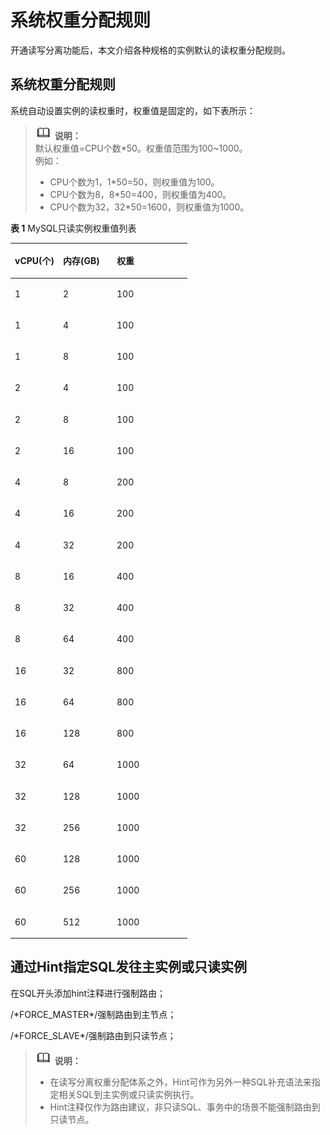 # 系统权重分配规则<a name="rds_11_0020"></a>

开通读写分离功能后，本文介绍各种规格的实例默认的读权重分配规则。

## 系统权重分配规则<a name="zh-cn_topic_0200110324_section18253121664211"></a>

系统自动设置实例的读权重时，权重值是固定的，如下表所⽰：

>![](public_sys-resources/icon-note.gif) **说明：**   
>默认权重值=CPU个数\*50。权重值范围为100\~1000。  
>例如：  
>-   CPU个数为1，1\*50=50，则权重值为100。  
>-   CPU个数为8，8\*50=400，则权重值为400。  
>-   CPU个数为32，32\*50=1600，则权重值为1000。  

**表 1**  MySQL只读实例权重值列表

<a name="zh-cn_topic_0200110324_tdfce91c80561459ea79fa12000f3ff60"></a>
<table><thead align="left"><tr id="zh-cn_topic_0200110324_r21b3238cc5d649e2a1b35118d5388b1c"><th class="cellrowborder" valign="top" width="27.250000000000004%" id="mcps1.2.4.1.1"><p id="zh-cn_topic_0200110324_ac35c229cc75445f9ba90957d4942e6a3"><a name="zh-cn_topic_0200110324_ac35c229cc75445f9ba90957d4942e6a3"></a><a name="zh-cn_topic_0200110324_ac35c229cc75445f9ba90957d4942e6a3"></a>vCPU(个)</p>
</th>
<th class="cellrowborder" valign="top" width="30.44%" id="mcps1.2.4.1.2"><p id="zh-cn_topic_0200110324_aa6d1b735bd514801b9bfa4d8dcfe458f"><a name="zh-cn_topic_0200110324_aa6d1b735bd514801b9bfa4d8dcfe458f"></a><a name="zh-cn_topic_0200110324_aa6d1b735bd514801b9bfa4d8dcfe458f"></a>内存(GB)</p>
</th>
<th class="cellrowborder" valign="top" width="42.309999999999995%" id="mcps1.2.4.1.3"><p id="zh-cn_topic_0200110324_a9546c7baba7846b9966dc37285d26ab9"><a name="zh-cn_topic_0200110324_a9546c7baba7846b9966dc37285d26ab9"></a><a name="zh-cn_topic_0200110324_a9546c7baba7846b9966dc37285d26ab9"></a>权重</p>
</th>
</tr>
</thead>
<tbody><tr id="zh-cn_topic_0200110324_row1430817891217"><td class="cellrowborder" valign="top" width="27.250000000000004%" headers="mcps1.2.4.1.1 "><p id="zh-cn_topic_0200110324_a914899424d7844b586731d64f2d31a7e"><a name="zh-cn_topic_0200110324_a914899424d7844b586731d64f2d31a7e"></a><a name="zh-cn_topic_0200110324_a914899424d7844b586731d64f2d31a7e"></a>1</p>
</td>
<td class="cellrowborder" valign="top" width="30.44%" headers="mcps1.2.4.1.2 "><p id="zh-cn_topic_0200110324_a02b164705c524e81aecfbbe1dfa90fe1"><a name="zh-cn_topic_0200110324_a02b164705c524e81aecfbbe1dfa90fe1"></a><a name="zh-cn_topic_0200110324_a02b164705c524e81aecfbbe1dfa90fe1"></a>2</p>
</td>
<td class="cellrowborder" valign="top" width="42.309999999999995%" headers="mcps1.2.4.1.3 "><p id="zh-cn_topic_0200110324_p1091413581397"><a name="zh-cn_topic_0200110324_p1091413581397"></a><a name="zh-cn_topic_0200110324_p1091413581397"></a>100</p>
</td>
</tr>
<tr id="zh-cn_topic_0200110324_r054360295bc345f9b16ec21805330829"><td class="cellrowborder" valign="top" width="27.250000000000004%" headers="mcps1.2.4.1.1 "><p id="zh-cn_topic_0200110324_a380c65114f594d5f91231263bb53e5a3"><a name="zh-cn_topic_0200110324_a380c65114f594d5f91231263bb53e5a3"></a><a name="zh-cn_topic_0200110324_a380c65114f594d5f91231263bb53e5a3"></a>1</p>
</td>
<td class="cellrowborder" valign="top" width="30.44%" headers="mcps1.2.4.1.2 "><p id="zh-cn_topic_0200110324_a528cc599bcef42aa9540bda2689b8683"><a name="zh-cn_topic_0200110324_a528cc599bcef42aa9540bda2689b8683"></a><a name="zh-cn_topic_0200110324_a528cc599bcef42aa9540bda2689b8683"></a>4</p>
</td>
<td class="cellrowborder" valign="top" width="42.309999999999995%" headers="mcps1.2.4.1.3 "><p id="zh-cn_topic_0200110324_p3913258990"><a name="zh-cn_topic_0200110324_p3913258990"></a><a name="zh-cn_topic_0200110324_p3913258990"></a>100</p>
</td>
</tr>
<tr id="zh-cn_topic_0200110324_row117315301121"><td class="cellrowborder" valign="top" width="27.250000000000004%" headers="mcps1.2.4.1.1 "><p id="zh-cn_topic_0200110324_a494da21d369d432bad5d374f3fdf46b6"><a name="zh-cn_topic_0200110324_a494da21d369d432bad5d374f3fdf46b6"></a><a name="zh-cn_topic_0200110324_a494da21d369d432bad5d374f3fdf46b6"></a>1</p>
</td>
<td class="cellrowborder" valign="top" width="30.44%" headers="mcps1.2.4.1.2 "><p id="zh-cn_topic_0200110324_a68acf97cf8d94d6aa1b52b3d196eb4a9"><a name="zh-cn_topic_0200110324_a68acf97cf8d94d6aa1b52b3d196eb4a9"></a><a name="zh-cn_topic_0200110324_a68acf97cf8d94d6aa1b52b3d196eb4a9"></a>8</p>
</td>
<td class="cellrowborder" valign="top" width="42.309999999999995%" headers="mcps1.2.4.1.3 "><p id="zh-cn_topic_0200110324_p1091215581197"><a name="zh-cn_topic_0200110324_p1091215581197"></a><a name="zh-cn_topic_0200110324_p1091215581197"></a>100</p>
</td>
</tr>
<tr id="zh-cn_topic_0200110324_row1482965416127"><td class="cellrowborder" valign="top" width="27.250000000000004%" headers="mcps1.2.4.1.1 "><p id="zh-cn_topic_0200110324_a4110793f69c54996adb98494a50e8b7c"><a name="zh-cn_topic_0200110324_a4110793f69c54996adb98494a50e8b7c"></a><a name="zh-cn_topic_0200110324_a4110793f69c54996adb98494a50e8b7c"></a>2</p>
</td>
<td class="cellrowborder" valign="top" width="30.44%" headers="mcps1.2.4.1.2 "><p id="zh-cn_topic_0200110324_ad95fa5054bb8443688d4621b8c65fe61"><a name="zh-cn_topic_0200110324_ad95fa5054bb8443688d4621b8c65fe61"></a><a name="zh-cn_topic_0200110324_ad95fa5054bb8443688d4621b8c65fe61"></a>4</p>
</td>
<td class="cellrowborder" valign="top" width="42.309999999999995%" headers="mcps1.2.4.1.3 "><p id="zh-cn_topic_0200110324_p8911165813910"><a name="zh-cn_topic_0200110324_p8911165813910"></a><a name="zh-cn_topic_0200110324_p8911165813910"></a>100</p>
</td>
</tr>
<tr id="zh-cn_topic_0200110324_rd88c84840c0943418e091c02b72c33e9"><td class="cellrowborder" valign="top" width="27.250000000000004%" headers="mcps1.2.4.1.1 "><p id="zh-cn_topic_0200110324_a18964c6b1b874280b76b19acfd3fd5ca"><a name="zh-cn_topic_0200110324_a18964c6b1b874280b76b19acfd3fd5ca"></a><a name="zh-cn_topic_0200110324_a18964c6b1b874280b76b19acfd3fd5ca"></a>2</p>
</td>
<td class="cellrowborder" valign="top" width="30.44%" headers="mcps1.2.4.1.2 "><p id="zh-cn_topic_0200110324_ad3c4903f54cc45139d925003c90a579f"><a name="zh-cn_topic_0200110324_ad3c4903f54cc45139d925003c90a579f"></a><a name="zh-cn_topic_0200110324_ad3c4903f54cc45139d925003c90a579f"></a>8</p>
</td>
<td class="cellrowborder" valign="top" width="42.309999999999995%" headers="mcps1.2.4.1.3 "><p id="zh-cn_topic_0200110324_p159091581490"><a name="zh-cn_topic_0200110324_p159091581490"></a><a name="zh-cn_topic_0200110324_p159091581490"></a>100</p>
</td>
</tr>
<tr id="zh-cn_topic_0200110324_row1420419267135"><td class="cellrowborder" valign="top" width="27.250000000000004%" headers="mcps1.2.4.1.1 "><p id="zh-cn_topic_0200110324_a9e7cf8b0a6ac4a4686ad27102a3ee634"><a name="zh-cn_topic_0200110324_a9e7cf8b0a6ac4a4686ad27102a3ee634"></a><a name="zh-cn_topic_0200110324_a9e7cf8b0a6ac4a4686ad27102a3ee634"></a>2</p>
</td>
<td class="cellrowborder" valign="top" width="30.44%" headers="mcps1.2.4.1.2 "><p id="zh-cn_topic_0200110324_ab90f094aa68e4b03b058acac59201580"><a name="zh-cn_topic_0200110324_ab90f094aa68e4b03b058acac59201580"></a><a name="zh-cn_topic_0200110324_ab90f094aa68e4b03b058acac59201580"></a>16</p>
</td>
<td class="cellrowborder" valign="top" width="42.309999999999995%" headers="mcps1.2.4.1.3 "><p id="zh-cn_topic_0200110324_p20907135818918"><a name="zh-cn_topic_0200110324_p20907135818918"></a><a name="zh-cn_topic_0200110324_p20907135818918"></a>100</p>
</td>
</tr>
<tr id="zh-cn_topic_0200110324_row14777174181417"><td class="cellrowborder" valign="top" width="27.250000000000004%" headers="mcps1.2.4.1.1 "><p id="zh-cn_topic_0200110324_acc368374335144a6888eb7e6a45934f8"><a name="zh-cn_topic_0200110324_acc368374335144a6888eb7e6a45934f8"></a><a name="zh-cn_topic_0200110324_acc368374335144a6888eb7e6a45934f8"></a>4</p>
</td>
<td class="cellrowborder" valign="top" width="30.44%" headers="mcps1.2.4.1.2 "><p id="zh-cn_topic_0200110324_a8f8cdad7fb964b4fbfda83efe56001ed"><a name="zh-cn_topic_0200110324_a8f8cdad7fb964b4fbfda83efe56001ed"></a><a name="zh-cn_topic_0200110324_a8f8cdad7fb964b4fbfda83efe56001ed"></a>8</p>
</td>
<td class="cellrowborder" valign="top" width="42.309999999999995%" headers="mcps1.2.4.1.3 "><p id="zh-cn_topic_0200110324_p8905185813910"><a name="zh-cn_topic_0200110324_p8905185813910"></a><a name="zh-cn_topic_0200110324_p8905185813910"></a>200</p>
</td>
</tr>
<tr id="zh-cn_topic_0200110324_r0ad67c33c97c425a98ca5cdb599b53ef"><td class="cellrowborder" valign="top" width="27.250000000000004%" headers="mcps1.2.4.1.1 "><p id="zh-cn_topic_0200110324_a9998b71ec04e457fb1eec07b71f00ea6"><a name="zh-cn_topic_0200110324_a9998b71ec04e457fb1eec07b71f00ea6"></a><a name="zh-cn_topic_0200110324_a9998b71ec04e457fb1eec07b71f00ea6"></a>4</p>
</td>
<td class="cellrowborder" valign="top" width="30.44%" headers="mcps1.2.4.1.2 "><p id="zh-cn_topic_0200110324_a76a9d8152cef4aafb3139fc4762929b2"><a name="zh-cn_topic_0200110324_a76a9d8152cef4aafb3139fc4762929b2"></a><a name="zh-cn_topic_0200110324_a76a9d8152cef4aafb3139fc4762929b2"></a>16</p>
</td>
<td class="cellrowborder" valign="top" width="42.309999999999995%" headers="mcps1.2.4.1.3 "><p id="zh-cn_topic_0200110324_p9904135813913"><a name="zh-cn_topic_0200110324_p9904135813913"></a><a name="zh-cn_topic_0200110324_p9904135813913"></a>200</p>
</td>
</tr>
<tr id="zh-cn_topic_0200110324_row1522919493147"><td class="cellrowborder" valign="top" width="27.250000000000004%" headers="mcps1.2.4.1.1 "><p id="zh-cn_topic_0200110324_a1518a4ce725e4922857c20a26ed6619b"><a name="zh-cn_topic_0200110324_a1518a4ce725e4922857c20a26ed6619b"></a><a name="zh-cn_topic_0200110324_a1518a4ce725e4922857c20a26ed6619b"></a>4</p>
</td>
<td class="cellrowborder" valign="top" width="30.44%" headers="mcps1.2.4.1.2 "><p id="zh-cn_topic_0200110324_a5e5f04c63320419c83a8a1fb425a71cd"><a name="zh-cn_topic_0200110324_a5e5f04c63320419c83a8a1fb425a71cd"></a><a name="zh-cn_topic_0200110324_a5e5f04c63320419c83a8a1fb425a71cd"></a>32</p>
</td>
<td class="cellrowborder" valign="top" width="42.309999999999995%" headers="mcps1.2.4.1.3 "><p id="zh-cn_topic_0200110324_p1190216581193"><a name="zh-cn_topic_0200110324_p1190216581193"></a><a name="zh-cn_topic_0200110324_p1190216581193"></a>200</p>
</td>
</tr>
<tr id="zh-cn_topic_0200110324_row4693181371614"><td class="cellrowborder" valign="top" width="27.250000000000004%" headers="mcps1.2.4.1.1 "><p id="zh-cn_topic_0200110324_a9e1bfd29bc94438195ec0c14f6375b43"><a name="zh-cn_topic_0200110324_a9e1bfd29bc94438195ec0c14f6375b43"></a><a name="zh-cn_topic_0200110324_a9e1bfd29bc94438195ec0c14f6375b43"></a>8</p>
</td>
<td class="cellrowborder" valign="top" width="30.44%" headers="mcps1.2.4.1.2 "><p id="zh-cn_topic_0200110324_a139500b3dad74d84b44d56736977b85a"><a name="zh-cn_topic_0200110324_a139500b3dad74d84b44d56736977b85a"></a><a name="zh-cn_topic_0200110324_a139500b3dad74d84b44d56736977b85a"></a>16</p>
</td>
<td class="cellrowborder" valign="top" width="42.309999999999995%" headers="mcps1.2.4.1.3 "><p id="zh-cn_topic_0200110324_p13899145818911"><a name="zh-cn_topic_0200110324_p13899145818911"></a><a name="zh-cn_topic_0200110324_p13899145818911"></a>400</p>
</td>
</tr>
<tr id="zh-cn_topic_0200110324_r6c271af4faef4b71a1f9109503abf8c6"><td class="cellrowborder" valign="top" width="27.250000000000004%" headers="mcps1.2.4.1.1 "><p id="zh-cn_topic_0200110324_a1934293c465b4ffc84f99b5237f8191f"><a name="zh-cn_topic_0200110324_a1934293c465b4ffc84f99b5237f8191f"></a><a name="zh-cn_topic_0200110324_a1934293c465b4ffc84f99b5237f8191f"></a>8</p>
</td>
<td class="cellrowborder" valign="top" width="30.44%" headers="mcps1.2.4.1.2 "><p id="zh-cn_topic_0200110324_abb536971142f4622837f09447ab47cc1"><a name="zh-cn_topic_0200110324_abb536971142f4622837f09447ab47cc1"></a><a name="zh-cn_topic_0200110324_abb536971142f4622837f09447ab47cc1"></a>32</p>
</td>
<td class="cellrowborder" valign="top" width="42.309999999999995%" headers="mcps1.2.4.1.3 "><p id="zh-cn_topic_0200110324_p889811581698"><a name="zh-cn_topic_0200110324_p889811581698"></a><a name="zh-cn_topic_0200110324_p889811581698"></a>400</p>
</td>
</tr>
<tr id="zh-cn_topic_0200110324_row12271219151616"><td class="cellrowborder" valign="top" width="27.250000000000004%" headers="mcps1.2.4.1.1 "><p id="zh-cn_topic_0200110324_a34ee43cf6bb44959bd8ababfe9004c70"><a name="zh-cn_topic_0200110324_a34ee43cf6bb44959bd8ababfe9004c70"></a><a name="zh-cn_topic_0200110324_a34ee43cf6bb44959bd8ababfe9004c70"></a>8</p>
</td>
<td class="cellrowborder" valign="top" width="30.44%" headers="mcps1.2.4.1.2 "><p id="zh-cn_topic_0200110324_a7cd56b753a1b4bc69cd3d4a377e1d7b2"><a name="zh-cn_topic_0200110324_a7cd56b753a1b4bc69cd3d4a377e1d7b2"></a><a name="zh-cn_topic_0200110324_a7cd56b753a1b4bc69cd3d4a377e1d7b2"></a>64</p>
</td>
<td class="cellrowborder" valign="top" width="42.309999999999995%" headers="mcps1.2.4.1.3 "><p id="zh-cn_topic_0200110324_p168966581197"><a name="zh-cn_topic_0200110324_p168966581197"></a><a name="zh-cn_topic_0200110324_p168966581197"></a>400</p>
</td>
</tr>
<tr id="zh-cn_topic_0200110324_row183810445164"><td class="cellrowborder" valign="top" width="27.250000000000004%" headers="mcps1.2.4.1.1 "><p id="zh-cn_topic_0200110324_ac0a14bd65dd946ac97dbb8b49a048be4"><a name="zh-cn_topic_0200110324_ac0a14bd65dd946ac97dbb8b49a048be4"></a><a name="zh-cn_topic_0200110324_ac0a14bd65dd946ac97dbb8b49a048be4"></a>16</p>
</td>
<td class="cellrowborder" valign="top" width="30.44%" headers="mcps1.2.4.1.2 "><p id="zh-cn_topic_0200110324_aeb87b326040f43eb993d78705b6e0dd4"><a name="zh-cn_topic_0200110324_aeb87b326040f43eb993d78705b6e0dd4"></a><a name="zh-cn_topic_0200110324_aeb87b326040f43eb993d78705b6e0dd4"></a>32</p>
</td>
<td class="cellrowborder" valign="top" width="42.309999999999995%" headers="mcps1.2.4.1.3 "><p id="zh-cn_topic_0200110324_p138956586918"><a name="zh-cn_topic_0200110324_p138956586918"></a><a name="zh-cn_topic_0200110324_p138956586918"></a>800</p>
</td>
</tr>
<tr id="zh-cn_topic_0200110324_r0e5b5dec5ce1487180014f535cbcba07"><td class="cellrowborder" valign="top" width="27.250000000000004%" headers="mcps1.2.4.1.1 "><p id="zh-cn_topic_0200110324_aae8a42131940461c828e63aadf4b3736"><a name="zh-cn_topic_0200110324_aae8a42131940461c828e63aadf4b3736"></a><a name="zh-cn_topic_0200110324_aae8a42131940461c828e63aadf4b3736"></a>16</p>
</td>
<td class="cellrowborder" valign="top" width="30.44%" headers="mcps1.2.4.1.2 "><p id="zh-cn_topic_0200110324_a273d5a59f52c42b8b60aa53d30093712"><a name="zh-cn_topic_0200110324_a273d5a59f52c42b8b60aa53d30093712"></a><a name="zh-cn_topic_0200110324_a273d5a59f52c42b8b60aa53d30093712"></a>64</p>
</td>
<td class="cellrowborder" valign="top" width="42.309999999999995%" headers="mcps1.2.4.1.3 "><p id="zh-cn_topic_0200110324_p138941658098"><a name="zh-cn_topic_0200110324_p138941658098"></a><a name="zh-cn_topic_0200110324_p138941658098"></a>800</p>
</td>
</tr>
<tr id="zh-cn_topic_0200110324_row179337712177"><td class="cellrowborder" valign="top" width="27.250000000000004%" headers="mcps1.2.4.1.1 "><p id="zh-cn_topic_0200110324_aff47c1edce1e404da19825439e705788"><a name="zh-cn_topic_0200110324_aff47c1edce1e404da19825439e705788"></a><a name="zh-cn_topic_0200110324_aff47c1edce1e404da19825439e705788"></a>16</p>
</td>
<td class="cellrowborder" valign="top" width="30.44%" headers="mcps1.2.4.1.2 "><p id="zh-cn_topic_0200110324_a83e83ae0626e4c93adb76e0151224da9"><a name="zh-cn_topic_0200110324_a83e83ae0626e4c93adb76e0151224da9"></a><a name="zh-cn_topic_0200110324_a83e83ae0626e4c93adb76e0151224da9"></a>128</p>
</td>
<td class="cellrowborder" valign="top" width="42.309999999999995%" headers="mcps1.2.4.1.3 "><p id="zh-cn_topic_0200110324_p198925587912"><a name="zh-cn_topic_0200110324_p198925587912"></a><a name="zh-cn_topic_0200110324_p198925587912"></a>800</p>
</td>
</tr>
<tr id="zh-cn_topic_0200110324_row1968422361718"><td class="cellrowborder" valign="top" width="27.250000000000004%" headers="mcps1.2.4.1.1 "><p id="zh-cn_topic_0200110324_ab107840039754360a467a2630f2318a4"><a name="zh-cn_topic_0200110324_ab107840039754360a467a2630f2318a4"></a><a name="zh-cn_topic_0200110324_ab107840039754360a467a2630f2318a4"></a>32</p>
</td>
<td class="cellrowborder" valign="top" width="30.44%" headers="mcps1.2.4.1.2 "><p id="zh-cn_topic_0200110324_a898f92501aaf4be5b559b530577aa803"><a name="zh-cn_topic_0200110324_a898f92501aaf4be5b559b530577aa803"></a><a name="zh-cn_topic_0200110324_a898f92501aaf4be5b559b530577aa803"></a>64</p>
</td>
<td class="cellrowborder" valign="top" width="42.309999999999995%" headers="mcps1.2.4.1.3 "><p id="zh-cn_topic_0200110324_p1889110581396"><a name="zh-cn_topic_0200110324_p1889110581396"></a><a name="zh-cn_topic_0200110324_p1889110581396"></a>1000</p>
</td>
</tr>
<tr id="zh-cn_topic_0200110324_rd0d520def20b4bd8bfaafd0c23922e94"><td class="cellrowborder" valign="top" width="27.250000000000004%" headers="mcps1.2.4.1.1 "><p id="zh-cn_topic_0200110324_ad704bc005ad1491e83cb7b55e1dda1df"><a name="zh-cn_topic_0200110324_ad704bc005ad1491e83cb7b55e1dda1df"></a><a name="zh-cn_topic_0200110324_ad704bc005ad1491e83cb7b55e1dda1df"></a>32</p>
</td>
<td class="cellrowborder" valign="top" width="30.44%" headers="mcps1.2.4.1.2 "><p id="zh-cn_topic_0200110324_aca7b1594b6dc4ab2bf1a7a74aa475f86"><a name="zh-cn_topic_0200110324_aca7b1594b6dc4ab2bf1a7a74aa475f86"></a><a name="zh-cn_topic_0200110324_aca7b1594b6dc4ab2bf1a7a74aa475f86"></a>128</p>
</td>
<td class="cellrowborder" valign="top" width="42.309999999999995%" headers="mcps1.2.4.1.3 "><p id="zh-cn_topic_0200110324_p292721351219"><a name="zh-cn_topic_0200110324_p292721351219"></a><a name="zh-cn_topic_0200110324_p292721351219"></a>1000</p>
</td>
</tr>
<tr id="zh-cn_topic_0200110324_row646112173316"><td class="cellrowborder" valign="top" width="27.250000000000004%" headers="mcps1.2.4.1.1 "><p id="zh-cn_topic_0200110324_p42776985201623"><a name="zh-cn_topic_0200110324_p42776985201623"></a><a name="zh-cn_topic_0200110324_p42776985201623"></a>32</p>
</td>
<td class="cellrowborder" valign="top" width="30.44%" headers="mcps1.2.4.1.2 "><p id="zh-cn_topic_0200110324_p42383778201623"><a name="zh-cn_topic_0200110324_p42383778201623"></a><a name="zh-cn_topic_0200110324_p42383778201623"></a>256</p>
</td>
<td class="cellrowborder" valign="top" width="42.309999999999995%" headers="mcps1.2.4.1.3 "><p id="zh-cn_topic_0200110324_p8983813151212"><a name="zh-cn_topic_0200110324_p8983813151212"></a><a name="zh-cn_topic_0200110324_p8983813151212"></a>1000</p>
</td>
</tr>
<tr id="zh-cn_topic_0200110324_row6964154617175"><td class="cellrowborder" valign="top" width="27.250000000000004%" headers="mcps1.2.4.1.1 "><p id="zh-cn_topic_0200110324_p912985610368"><a name="zh-cn_topic_0200110324_p912985610368"></a><a name="zh-cn_topic_0200110324_p912985610368"></a>60</p>
</td>
<td class="cellrowborder" valign="top" width="30.44%" headers="mcps1.2.4.1.2 "><p id="zh-cn_topic_0200110324_p412914564362"><a name="zh-cn_topic_0200110324_p412914564362"></a><a name="zh-cn_topic_0200110324_p412914564362"></a>128</p>
</td>
<td class="cellrowborder" valign="top" width="42.309999999999995%" headers="mcps1.2.4.1.3 "><p id="zh-cn_topic_0200110324_p1999261301219"><a name="zh-cn_topic_0200110324_p1999261301219"></a><a name="zh-cn_topic_0200110324_p1999261301219"></a>1000</p>
</td>
</tr>
<tr id="zh-cn_topic_0200110324_row219920112413"><td class="cellrowborder" valign="top" width="27.250000000000004%" headers="mcps1.2.4.1.1 "><p id="zh-cn_topic_0200110324_p104761115347"><a name="zh-cn_topic_0200110324_p104761115347"></a><a name="zh-cn_topic_0200110324_p104761115347"></a>60</p>
</td>
<td class="cellrowborder" valign="top" width="30.44%" headers="mcps1.2.4.1.2 "><p id="zh-cn_topic_0200110324_p124761811347"><a name="zh-cn_topic_0200110324_p124761811347"></a><a name="zh-cn_topic_0200110324_p124761811347"></a>256</p>
</td>
<td class="cellrowborder" valign="top" width="42.309999999999995%" headers="mcps1.2.4.1.3 "><p id="zh-cn_topic_0200110324_p6217144122"><a name="zh-cn_topic_0200110324_p6217144122"></a><a name="zh-cn_topic_0200110324_p6217144122"></a>1000</p>
</td>
</tr>
<tr id="zh-cn_topic_0200110324_row1447619111345"><td class="cellrowborder" valign="top" width="27.250000000000004%" headers="mcps1.2.4.1.1 "><p id="zh-cn_topic_0200110324_p17781620165715"><a name="zh-cn_topic_0200110324_p17781620165715"></a><a name="zh-cn_topic_0200110324_p17781620165715"></a>60</p>
</td>
<td class="cellrowborder" valign="top" width="30.44%" headers="mcps1.2.4.1.2 "><p id="zh-cn_topic_0200110324_p7781820105710"><a name="zh-cn_topic_0200110324_p7781820105710"></a><a name="zh-cn_topic_0200110324_p7781820105710"></a>512</p>
</td>
<td class="cellrowborder" valign="top" width="42.309999999999995%" headers="mcps1.2.4.1.3 "><p id="zh-cn_topic_0200110324_p14711491210"><a name="zh-cn_topic_0200110324_p14711491210"></a><a name="zh-cn_topic_0200110324_p14711491210"></a>1000</p>
</td>
</tr>
</tbody>
</table>

## 通过Hint指定SQL发往主实例或只读实例<a name="zh-cn_topic_0200110324_section146841821187"></a>

在SQL开头添加hint注释进行强制路由；

/\*FORCE\_MASTER\*/强制路由到主节点；

/\*FORCE\_SLAVE\*/强制路由到只读节点；

>![](public_sys-resources/icon-note.gif) **说明：**   
>-   在读写分离权重分配体系之外，Hint可作为另外一种SQL补充语法来指定相关SQL到主实例或只读实例执行。  
>-   Hint注释仅作为路由建议，非只读SQL、事务中的场景不能强制路由到只读节点。  


